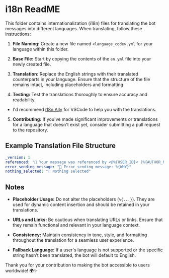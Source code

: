 # i18n ReadME

This folder contains internationalization (i18n) files for translating the bot messages into different languages. When translating, follow these instructions:

1. **File Naming:** Create a new file named `<language_code>.yml` for your language within this folder.
   
2. **Base File:** Start by copying the contents of the `en.yml` file into your newly created file.

3. **Translation:** Replace the English strings with their translated counterparts in your language. Ensure that the structure of the file remains intact, including placeholders and formatting.

4. **Testing:** Test the translations thoroughly to ensure accuracy and readability.
  - I'd recommend [i18n Ally](https://marketplace.visualstudio.com/items?itemName=Lokalise.i18n-ally) for VSCode to help you with the translations.

5. **Contributing:** If you've made significant improvements or translations for a language that doesn't exist yet, consider submitting a pull request to the repository.

## Example Translation File Structure

```yaml
_version: 1
referenced: "🔗 Your message was referenced by <@%{USER_ID}< (%{AUTHOR_NICKNAME}) in: %{MESSAGE_URL}"
error_sending_message: "🚨 Error sending message: %{WHY}"
nothing_selected: "🚨 Nothing selected"
```

## Notes

- **Placeholder Usage:** Do not alter the placeholders (`%{...}`). They are used for dynamic content insertion and should be retained in your translations.
  
- **URLs and Links:** Be cautious when translating URLs or links. Ensure that they remain functional and relevant in your language context.

- **Consistency:** Maintain consistency in tone, style, and formatting throughout the translation for a seamless user experience.

- **Fallback Language:** If a user's language is not supported or the specific string hasn't been translated, the bot will default to English.

Thank you for your contribution to making the bot accessible to users worldwide! 🌍✨
